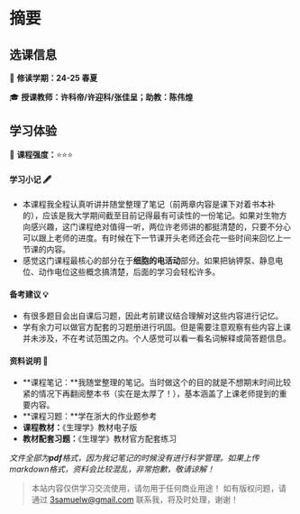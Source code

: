 # 摘要

## 选课信息

🔖 **修读学期：24-25 春夏**

🎓 **授课教师：许科帝/许迎科/张佳呈；助教：陈伟煌**

## 学习体验

🧠 **课程强度：**⭐⭐⭐

#### 学习小记 🖋️

- 本课程我全程认真听讲并随堂整理了笔记（前两章内容是课下对着书本补的），应该是我大学期间截至目前记得最有可读性的一份笔记。如果对生物方向感兴趣，这门课程绝对值得一听，两位许老师讲的都挺清楚的，只要不分心可以跟上老师的进度。有时候在下一节课开头老师还会花一些时间来回忆上一节课的内容。
- 感觉这门课程最核心的部分在于**细胞的电活动**部分。如果把钠钾泵、静息电位、动作电位这些概念搞清楚，后面的学习会轻松许多。

#### 备考建议 💡

- 有很多题目会出自课后习题，因此考前建议结合理解对这些内容进行记忆。
- 学有余力可以做官方配套的习题册进行巩固。但是需要注意观察有些内容上课并未涉及，不在考试范围之内。个人感觉可以看一看名词解释或简答题信息。

#### 资料说明 📎

- **课程笔记：**我随堂整理的笔记。当时做这个的目的就是不想期末时间比较紧的情况下再翻阅整本书（实在是太厚了！），基本涵盖了上课老师提到的重要内容。
- **课程习题：**学在浙大的作业题参考
- **课程教材：**《生理学》教材电子版
- **教材配套习题：**《生理学》教材官方配套练习

*文件全部为**pdf**格式，因为我记笔记的时候没有进行科学管理。如果上传markdown格式，资料会比较混乱，非常抱歉，敬请谅解！*

> 本站内容仅供学习交流使用，请勿用于任何商业用途！
> 如有版权问题，请通过 [3samuelw@gmail.com](mailto:3samuelw@gmail.com) 联系我，将及时处理，谢谢！
